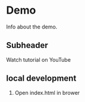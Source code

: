 # Demo

Info about the demo.

## Subheader

Watch tutorial on YouTube

## local development

1. Open index.html in brower
